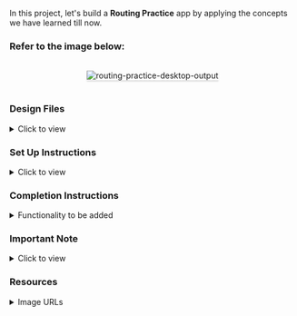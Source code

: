 In this project, let's build a **Routing Practice** app by applying the concepts we have learned till now.

### Refer to the image below:

<br/>
<div style="text-align: center;">
    <img src="https://assets.ccbp.in/frontend/content/react-js/routing-practice-output.gif" alt="routing-practice-desktop-output" style="max-width:70%;box-shadow:0 2.8px 2.2px rgba(0, 0, 0, 0.12)">
</div>
<br/>

### Design Files

<details>
<summary>Click to view</summary>

- [Extra Small (Size < 576px), Small (Size >= 576px), Medium (Size >= 768px)](https://assets.ccbp.in/frontend/content/react-js/routing-practice-sm-output.png)
- [Large (Size >= 992px) and Extra Large (Size >= 1200px)](https://assets.ccbp.in/frontend/content/react-js/routing-practice-lg-output.png)

</details>

### Set Up Instructions

<details>
<summary>Click to view</summary>

- Download dependencies by running `npm install`
- Start up the app using `npm start`
</details>

### Completion Instructions

<details>
<summary>Functionality to be added</summary>
<br/>

The app must have the following functionalities

- When the **About** link in the header is clicked, then the page should navigate to the `AboutRoute`
- When the **Contact** link in the header is clicked, then the page should navigate to the `ContactRoute`
- When the **Home** link in the header is clicked, then the page should navigate back to the `HomeRoute`
- When an undefined path is provided in the URL, then the page should navigate to the `NotFoundRoute`

</details>


### Important Note

<details>
<summary>Click to view</summary>

<br/>

**The following instructions are required for the tests to pass**

- `HomeRoute` should consist of "/" in the URL path
- `AboutRoute` should consist of "/about" in the URL path
- `ContactRoute` should consist of "/contact" in the URL path
- No need to use the `BrowserRouter` in `App.js` as we have already included in `index.js` file

</details>

### Resources

<details>
<summary>Image URLs</summary>

- [https://assets.ccbp.in/frontend/react-js/wave-logo-img.png](https://assets.ccbp.in/frontend/react-js/wave-logo-img.png) alt should be **wave**
- [https://assets.ccbp.in/frontend/react-js/home-blog-img.png](https://assets.ccbp.in/frontend/react-js/home-blog-img.png) alt should be **home**
- [https://assets.ccbp.in/frontend/react-js/about-blog-img.png](https://assets.ccbp.in/frontend/react-js/about-blog-img.png) alt should be **about**
- [https://assets.ccbp.in/frontend/react-js/contact-blog-img.png](https://assets.ccbp.in/frontend/react-js/contact-blog-img.png) alt should be **contact**
- [https://assets.ccbp.in/frontend/react-js/not-found-blog-img.png](https://assets.ccbp.in/frontend/react-js/not-found-blog-img.png) alt should be **not found**

</details>




